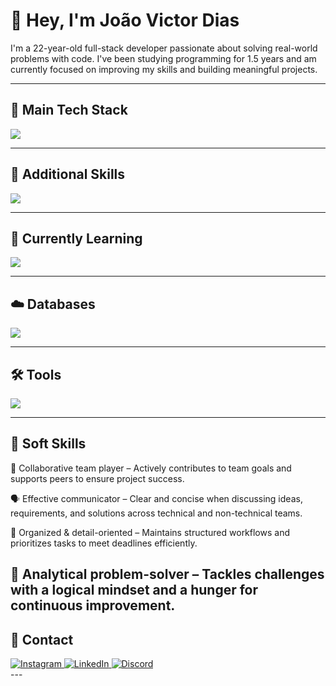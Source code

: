 # 👋 Hey, I'm João Victor Dias

I'm a 22-year-old full-stack developer passionate about solving real-world problems with code. I've been studying programming for 1.5 years and am currently focused on improving my skills and building meaningful projects.

---

## 🚀 Main Tech Stack

![](https://skillicons.dev/icons?i=nodejs,ts,react,nextjs,tailwind,prisma)

---

## 🔧 Additional Skills

![](https://skillicons.dev/icons?i=html,css,js,python,postman)

---

## 📘 Currently Learning

![](https://skillicons.dev/icons?i=java,docker)

---

## ☁️ Databases

![](https://skillicons.dev/icons?i=mysql,postgres)

---

## 🛠️ Tools

![](https://skillicons.dev/icons?i=vscode,git,github,ubuntu,windows)

---


## 🧠 Soft Skills
🤝 Collaborative team player – Actively contributes to team goals and supports peers to ensure project success.

🗣️ Effective communicator – Clear and concise when discussing ideas, requirements, and solutions across technical and non-technical teams.

🧩 Organized & detail-oriented – Maintains structured workflows and prioritizes tasks to meet deadlines efficiently.

🧠 Analytical problem-solver – Tackles challenges with a logical mindset and a hunger for continuous improvement.
---

## 📱 Contact

<div>
  <a href="https://instagram.com/jdias_vtarget="_blank">
    <img alt="Instagram" src="https://img.shields.io/badge/Instagram-E4405F?style=for-the-badge&logo=instagram&logoColor=white" />
  </a>
  <a href="https://linkedin.com/in/joao-victor-dias-0026a7266" target="_blank">
    <img alt="LinkedIn" src="https://img.shields.io/badge/LinkedIn-0A66C2?style=for-the-badge&logo=linkedin&logoColor=white" />
  </a>
  <a href="https://discord.com/users/1137523691589210163" target="_blank">
    <img alt="Discord" src="https://img.shields.io/badge/Discord-7289DA?style=for-the-badge&logo=discord&logoColor=white" />
  </a>
</div>
---
